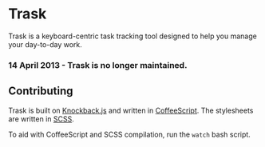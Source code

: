 # Trask

Trask is a keyboard-centric task tracking tool designed to help you manage your day-to-day work.

### 14 April 2013 - Trask is no longer maintained.

## Contributing

Trask is built on [Knockback.js](http://kmalakoff.github.com/knockback/) and written in [CoffeeScript](http://coffeescript.org/). The stylesheets are written in [SCSS](http://sass-lang.com/).

To aid with CoffeeScript and SCSS compilation, run the `watch` bash script.
